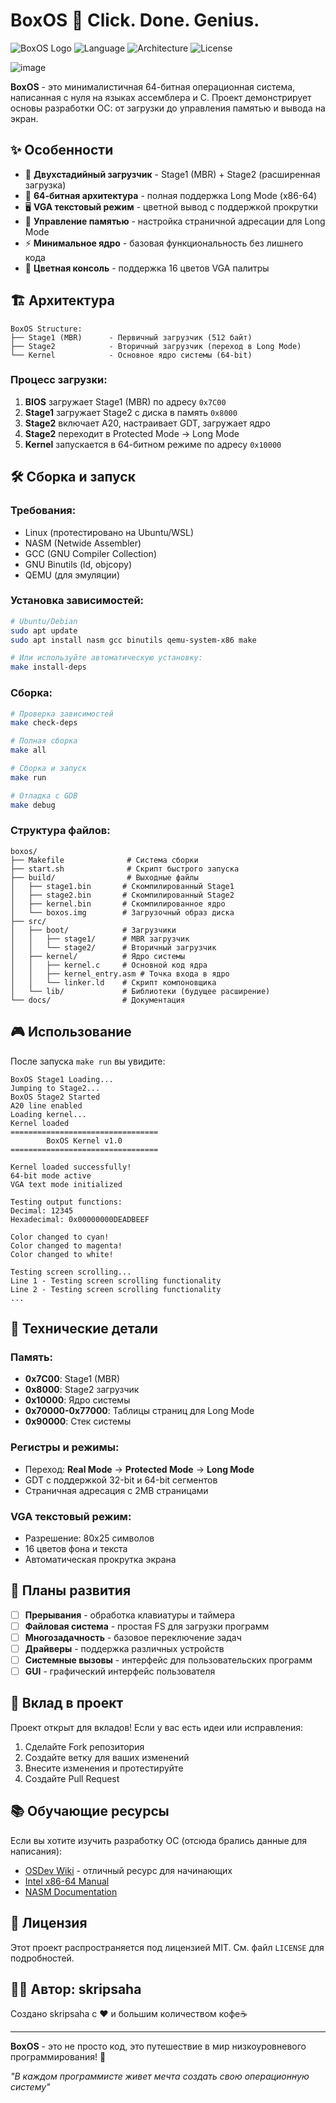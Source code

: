 # BoxOS 🚀 Click. Done. Genius.

![BoxOS Logo](https://img.shields.io/badge/BoxOS-v0.0.2-brightgreen.svg) ![Language](https://img.shields.io/badge/Language-C%2FASM-blue.svg) ![Architecture](https://img.shields.io/badge/Architecture-x86__64-red.svg) ![License](https://img.shields.io/badge/License-MIT-yellow.svg)

![image](https://github.com/user-attachments/assets/b15287e1-a85b-457b-bf2e-ed6b8409ef8a)


**BoxOS** - это минималистичная 64-битная операционная система, написанная с нуля на языках ассемблера и C. Проект демонстрирует основы разработки ОС: от загрузки до управления памятью и вывода на экран.

## ✨ Особенности

- 🎯 **Двухстадийный загрузчик** - Stage1 (MBR) + Stage2 (расширенная загрузка)
- 🔧 **64-битная архитектура** - полная поддержка Long Mode (x86-64)
- 🖥️ **VGA текстовый режим** - цветной вывод с поддержкой прокрутки
- 🧠 **Управление памятью** - настройка страничной адресации для Long Mode
- ⚡ **Минимальное ядро** - базовая функциональность без лишнего кода
- 🎨 **Цветная консоль** - поддержка 16 цветов VGA палитры

## 🏗️ Архитектура

```
BoxOS Structure:
├── Stage1 (MBR)      - Первичный загрузчик (512 байт)
├── Stage2            - Вторичный загрузчик (переход в Long Mode)  
└── Kernel            - Основное ядро системы (64-bit)
```

### Процесс загрузки:
1. **BIOS** загружает Stage1 (MBR) по адресу `0x7C00`
2. **Stage1** загружает Stage2 с диска в память `0x8000`
3. **Stage2** включает A20, настраивает GDT, загружает ядро
4. **Stage2** переходит в Protected Mode → Long Mode
5. **Kernel** запускается в 64-битном режиме по адресу `0x10000`

## 🛠️ Сборка и запуск

### Требования:
- Linux (протестировано на Ubuntu/WSL)
- NASM (Netwide Assembler)
- GCC (GNU Compiler Collection)
- GNU Binutils (ld, objcopy)
- QEMU (для эмуляции)

### Установка зависимостей:
```bash
# Ubuntu/Debian
sudo apt update
sudo apt install nasm gcc binutils qemu-system-x86 make

# Или используйте автоматическую установку:
make install-deps
```

### Сборка:
```bash
# Проверка зависимостей
make check-deps

# Полная сборка
make all

# Сборка и запуск
make run

# Отладка с GDB
make debug
```

### Структура файлов:
```
boxos/
├── Makefile              # Система сборки
├── start.sh              # Скрипт быстрого запуска
├── build/                # Выходные файлы
│   ├── stage1.bin       # Скомпилированный Stage1
│   ├── stage2.bin       # Скомпилированный Stage2  
│   ├── kernel.bin       # Скомпилированное ядро
│   └── boxos.img        # Загрузочный образ диска
├── src/
│   ├── boot/            # Загрузчики
│   │   ├── stage1/      # MBR загрузчик
│   │   └── stage2/      # Вторичный загрузчик
│   ├── kernel/          # Ядро системы
│   │   ├── kernel.c     # Основной код ядра
│   │   ├── kernel_entry.asm # Точка входа в ядро
│   │   └── linker.ld    # Скрипт компоновщика
│   └── lib/             # Библиотеки (будущее расширение)
└── docs/                # Документация
```

## 🎮 Использование

После запуска `make run` вы увидите:

```
BoxOS Stage1 Loading...
Jumping to Stage2...
BoxOS Stage2 Started
A20 line enabled
Loading kernel...
Kernel loaded
=================================
        BoxOS Kernel v1.0        
=================================

Kernel loaded successfully!
64-bit mode active
VGA text mode initialized

Testing output functions:
Decimal: 12345
Hexadecimal: 0x00000000DEADBEEF

Color changed to cyan!
Color changed to magenta!
Color changed to white!

Testing screen scrolling...
Line 1 - Testing screen scrolling functionality
Line 2 - Testing screen scrolling functionality
...
```

## 🔧 Технические детали

### Память:
- **0x7C00**: Stage1 (MBR)
- **0x8000**: Stage2 загрузчик  
- **0x10000**: Ядро системы
- **0x70000-0x77000**: Таблицы страниц для Long Mode
- **0x90000**: Стек системы

### Регистры и режимы:
- Переход: **Real Mode** → **Protected Mode** → **Long Mode**
- GDT с поддержкой 32-bit и 64-bit сегментов
- Страничная адресация с 2MB страницами

### VGA текстовый режим:
- Разрешение: 80x25 символов
- 16 цветов фона и текста
- Автоматическая прокрутка экрана

## 🚀 Планы развития

- [ ] **Прерывания** - обработка клавиатуры и таймера
- [ ] **Файловая система** - простая FS для загрузки программ
- [ ] **Многозадачность** - базовое переключение задач
- [ ] **Драйверы** - поддержка различных устройств
- [ ] **Системные вызовы** - интерфейс для пользовательских программ
- [ ] **GUI** - графический интерфейс пользователя

## 🤝 Вклад в проект

Проект открыт для вкладов! Если у вас есть идеи или исправления:

1. Сделайте Fork репозитория
2. Создайте ветку для ваших изменений
3. Внесите изменения и протестируйте
4. Создайте Pull Request

## 📚 Обучающие ресурсы

Если вы хотите изучить разработку ОС (отсюда брались данные для написания):
- [OSDev Wiki](https://wiki.osdev.org/) - отличный ресурс для начинающих
- [Intel x86-64 Manual](https://software.intel.com/content/www/us/en/develop/articles/intel-sdm.html)
- [NASM Documentation](https://nasm.us/docs.php)

## 📄 Лицензия

Этот проект распространяется под лицензией MIT. См. файл `LICENSE` для подробностей.

## 👨‍💻 Автор: skripsaha

Создано skripsaha с ❤️ и большим количеством кофе☕

---

**BoxOS** - это не просто код, это путешествие в мир низкоуровневого программирования! 🌟

*"В каждом программисте живет мечта создать свою операционную систему"*

